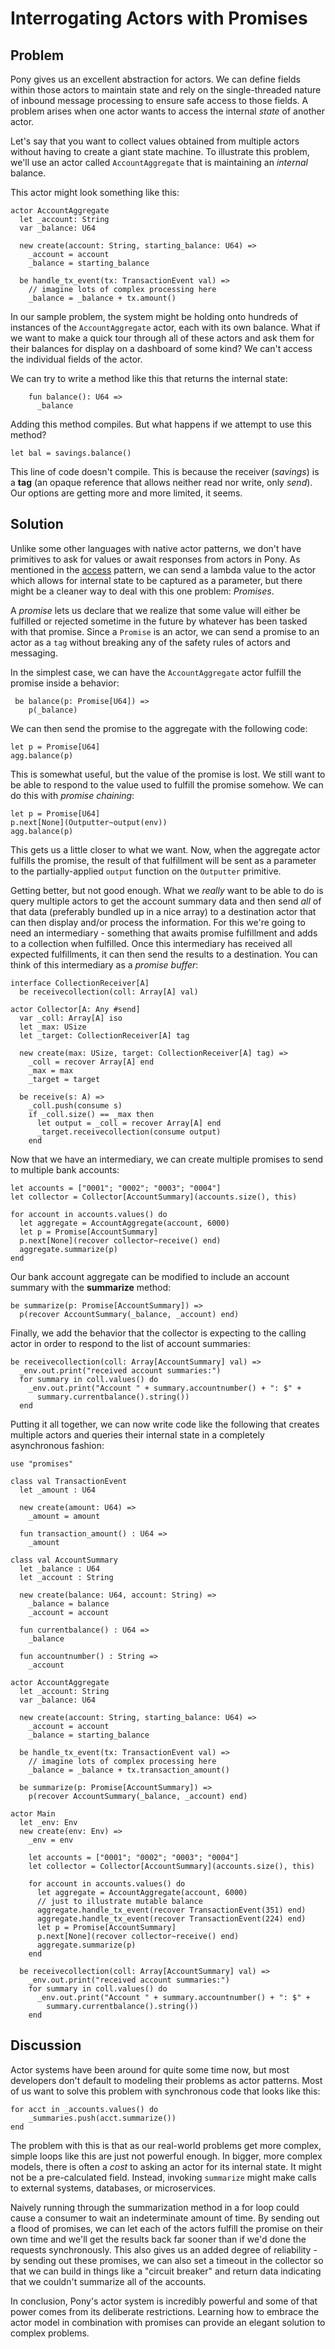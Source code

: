 # Interrogating Actors with Promises

## Problem

Pony gives us an excellent abstraction for actors. We can define fields within those actors to maintain state and rely on the single-threaded nature of inbound message processing to ensure safe access to those fields. A problem arises when one actor wants to access the internal _state_ of another actor.

Let's say that you want to collect values obtained from multiple actors without having to create a giant state machine. To illustrate this problem, we'll use an actor called `AccountAggregate` that is maintaining an _internal_ balance. 

This actor might look something like this:

```pony
actor AccountAggregate
  let _account: String
  var _balance: U64
  
  new create(account: String, starting_balance: U64) =>
    _account = account
    _balance = starting_balance
    
  be handle_tx_event(tx: TransactionEvent val) =>
    // imagine lots of complex processing here
    _balance = _balance + tx.amount()
```

In our sample problem, the system might be holding onto hundreds of instances of the `AccountAggregate` actor, each with its own balance. What if we want to make a quick tour through all of these actors and ask them for their balances for display on a dashboard of some kind? We can't access the individual fields of the actor.

We can try to write a method like this that returns the internal state:

```pony
    fun balance(): U64 =>
      _balance
```

Adding this method compiles. But what happens if we attempt to use this method?

```pony
let bal = savings.balance()
```

This line of code doesn't compile. This is because the receiver (_savings_) is a **tag** (an opaque reference that allows neither read nor write, only _send_). Our options are getting more and more limited, it seems.

## Solution

Unlike some other languages with native actor patterns, we don't have primitives to ask for values or await responses from actors in Pony. As mentioned in the [access](./access.md) pattern, we can send a lambda value to the actor which allows for internal state to be captured as a parameter, but there might be a cleaner way to deal with this one problem: _Promises_.

A _promise_ lets us declare that we realize that some value will either be fulfilled or rejected sometime in the future by whatever has been tasked with that promise. Since a `Promise` is an actor, we can send a promise to an actor as a `tag` without breaking any of the safety rules of actors and messaging.

In the simplest case, we can have the `AccountAggregate` actor fulfill the promise inside a behavior:

```pony
 be balance(p: Promise[U64]) =>
    p(_balance)
```
We can then send the promise to the aggregate with the following code:

```pony
let p = Promise[U64]
agg.balance(p)
```

This is somewhat useful, but the value of the promise is lost. We still want to be able to respond to the value used to fulfill the promise somehow. We can do this with _promise chaining_:

```pony
let p = Promise[U64]
p.next[None](Outputter~output(env))
agg.balance(p)
```

This gets us a little closer to what we want. Now, when the aggregate actor fulfills the promise, the result of that fulfillment will be sent as a parameter to the partially-applied `output` function on the `Outputter` primitive.

Getting better, but not good enough. What we _really_ want to be able to do is query multiple actors to get the account summary data and then send _all_ of that data (preferably bundled up in a nice array) to a destination actor that can then display and/or process the information. For this we're going to need an intermediary - something that awaits promise fulfillment and adds to a collection when fulfilled. Once this intermediary has received all expected fulfillments, it can then send the results to a destination. You can think of this intermediary as a _promise buffer_:

```pony
interface CollectionReceiver[A]
  be receivecollection(coll: Array[A] val)
  
actor Collector[A: Any #send]  
  var _coll: Array[A] iso
  let _max: USize
  let _target: CollectionReceiver[A] tag
  
  new create(max: USize, target: CollectionReceiver[A] tag) =>    
    _coll = recover Array[A] end
    _max = max
    _target = target
    
  be receive(s: A) =>
    _coll.push(consume s)    
    if _coll.size() == _max then      
      let output = _coll = recover Array[A] end
      _target.receivecollection(consume output)
    end
```

Now that we have an intermediary, we can create multiple promises to send to multiple bank accounts:

```pony
let accounts = ["0001"; "0002"; "0003"; "0004"]
let collector = Collector[AccountSummary](accounts.size(), this)
    
for account in accounts.values() do
  let aggregate = AccountAggregate(account, 6000)
  let p = Promise[AccountSummary]
  p.next[None](recover collector~receive() end)
  aggregate.summarize(p)
end 
```

Our bank account aggregate can be modified to include an account summary with the **summarize** method:

```pony
be summarize(p: Promise[AccountSummary]) =>    
  p(recover AccountSummary(_balance, _account) end)
```

Finally, we add the behavior that the collector is expecting to the calling actor in order to respond to the list of account summaries:

```pony
be receivecollection(coll: Array[AccountSummary] val) =>
  _env.out.print("received account summaries:")
  for summary in coll.values() do
    _env.out.print("Account " + summary.accountnumber() + ": $" + 
      summary.currentbalance().string())
  end
```

Putting it all together, we can now write code like the following that creates multiple actors and queries their internal state in a completely asynchronous fashion:

```pony
use "promises"

class val TransactionEvent
  let _amount : U64 

  new create(amount: U64) =>
    _amount = amount 

  fun transaction_amount() : U64 =>
    _amount 

class val AccountSummary
  let _balance : U64
  let _account : String 

  new create(balance: U64, account: String) =>
    _balance = balance
    _account = account 

  fun currentbalance() : U64 =>
    _balance 

  fun accountnumber() : String =>
    _account 

actor AccountAggregate
  let _account: String
  var _balance: U64
  
  new create(account: String, starting_balance: U64) =>
    _account = account
    _balance = starting_balance
    
  be handle_tx_event(tx: TransactionEvent val) =>
    // imagine lots of complex processing here
    _balance = _balance + tx.transaction_amount()

  be summarize(p: Promise[AccountSummary]) =>    
    p(recover AccountSummary(_balance, _account) end)

actor Main
  let _env: Env
  new create(env: Env) =>
    _env = env

    let accounts = ["0001"; "0002"; "0003"; "0004"]
    let collector = Collector[AccountSummary](accounts.size(), this)
    
    for account in accounts.values() do
      let aggregate = AccountAggregate(account, 6000)
      // just to illustrate mutable balance
      aggregate.handle_tx_event(recover TransactionEvent(351) end)
      aggregate.handle_tx_event(recover TransactionEvent(224) end) 
      let p = Promise[AccountSummary]
      p.next[None](recover collector~receive() end)
      aggregate.summarize(p)
    end 

  be receivecollection(coll: Array[AccountSummary] val) =>
    _env.out.print("received account summaries:")
    for summary in coll.values() do
      _env.out.print("Account " + summary.accountnumber() + ": $" + 
        summary.currentbalance().string())
    end
```

## Discussion

Actor systems have been around for quite some time now, but most developers don't default to modeling their problems as actor patterns. Most of us want to solve this problem with synchronous code that looks like this:

```pony
for acct in _accounts.values() do
    _summaries.push(acct.summarize())
end
```

The problem with this is that as our real-world problems get more complex, simple loops like this are just not powerful enough. In bigger, more complex models, there is often a _cost_ to asking an actor for its internal state. It might not be a pre-calculated field. Instead, invoking `summarize` might make calls to external systems, databases, or microservices. 

Naively running through the summarization method in a for loop could cause a consumer to wait an indeterminate amount of time. By sending out a flood of promises, we can let each of the actors fulfill the promise on their own time and we'll get the results back far sooner than if we'd done the requests synchronously. This also gives us an added degree of reliability - by sending out these promises, we can also set a timeout in the collector so that we can build in things like a "circuit breaker" and return data indicating that we couldn't summarize all of the accounts.

In conclusion, Pony's actor system is incredibly powerful and some of that power comes from its deliberate restrictions. Learning how to embrace the actor model in combination with promises can provide an elegant solution to complex problems.
